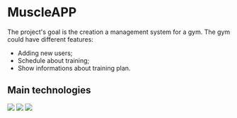 <h1>MuscleAPP</h1>
<p>The project's goal is the creation a management system for a gym. The gym could have different features:<p>
<ul>
  <li>Adding new users;</li>
  <li>Schedule about training;</li>
  <li>Show informations about training plan.</li>
</ul>

<h2>Main technologies</h2>
<div>
  <img src="https://img.shields.io/badge/Java-FF7800?style=for-the-badge&logo=java&logoColor=white">
  <img src="https://img.shields.io/badge/Spring_Boot-6DB33F?style=for-the-badge&logo=springboot&logoColor=white"/>
  <img src="https://img.shields.io/badge/React-61DAFB?style=for-the-badge&logo=react&logoColor=white"/>
</div>

